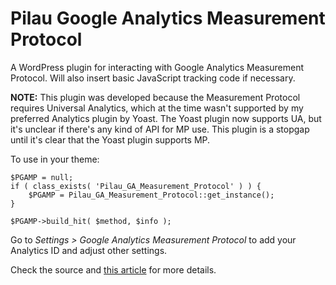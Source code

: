 Pilau Google Analytics Measurement Protocol
=======================

A WordPress plugin for interacting with Google Analytics Measurement Protocol. Will also insert basic JavaScript tracking code if necessary.

**NOTE:** This plugin was developed because the Measurement Protocol requires Universal Analytics, which at the time wasn't supported by my preferred Analytics plugin by Yoast. The Yoast plugin now supports UA, but it's unclear if there's any kind of API for MP use. This plugin is a stopgap until it's clear that the Yoast plugin supports MP.

To use in your theme:

	$PGAMP = null;
	if ( class_exists( 'Pilau_GA_Measurement_Protocol' ) ) {
		$PGAMP = Pilau_GA_Measurement_Protocol::get_instance();
	}

	$PGAMP->build_hit( $method, $info );

Go to _Settings > Google Analytics Measurement Protocol_ to add your Analytics ID and adjust other settings.

Check the source and [this article](http://www.stumiller.me/implementing-google-analytics-measurement-protocol-in-php-and-wordpress/) for more details.
